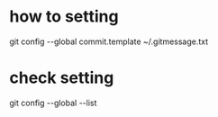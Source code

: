 # how to setting
git config --global commit.template ~/.gitmessage.txt

# check setting 
git config --global --list 
